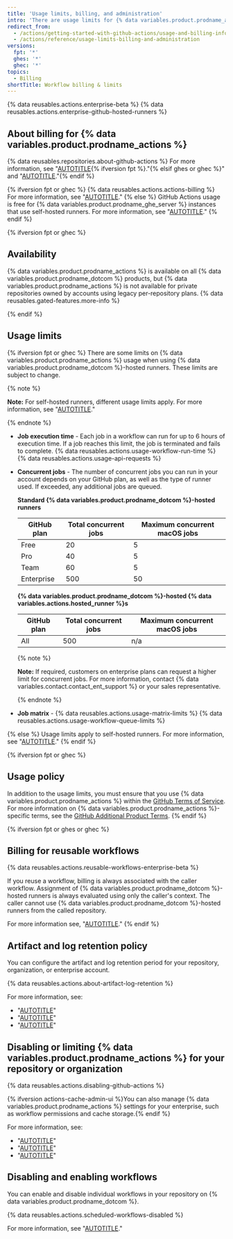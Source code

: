 ```yaml
---
title: 'Usage limits, billing, and administration'
intro: 'There are usage limits for {% data variables.product.prodname_actions %} workflows. Usage charges apply to repositories that go beyond the amount of free minutes and storage for a repository.'
redirect_from:
  - /actions/getting-started-with-github-actions/usage-and-billing-information-for-github-actions
  - /actions/reference/usage-limits-billing-and-administration
versions:
  fpt: '*'
  ghes: '*'
  ghec: '*'
topics:
  - Billing
shortTitle: Workflow billing & limits
---
```


{% data reusables.actions.enterprise-beta %}
{% data reusables.actions.enterprise-github-hosted-runners %}

## About billing for {% data variables.product.prodname_actions %}

{% data reusables.repositories.about-github-actions %} For more information, see "[AUTOTITLE](/actions/learn-github-actions/understanding-github-actions){% ifversion fpt %}."{% elsif ghes or ghec %}" and "[AUTOTITLE](/admin/github-actions/getting-started-with-github-actions-for-your-enterprise/about-github-actions-for-enterprises)."{% endif %}

{% ifversion fpt or ghec %}
{% data reusables.actions.actions-billing %} For more information, see "[AUTOTITLE](/billing/managing-billing-for-github-actions/about-billing-for-github-actions)."
{% else %}
GitHub Actions usage is free for {% data variables.product.prodname_ghe_server %} instances that use self-hosted runners. For more information, see "[AUTOTITLE](/actions/hosting-your-own-runners/about-self-hosted-runners)."
{% endif %}

{% ifversion fpt or ghec %}

## Availability

{% data variables.product.prodname_actions %} is available on all {% data variables.product.prodname_dotcom %} products, but {% data variables.product.prodname_actions %} is not available for private repositories owned by accounts using legacy per-repository plans. {% data reusables.gated-features.more-info %}

{% endif %}

## Usage limits

{% ifversion fpt or ghec %}
There are some limits on {% data variables.product.prodname_actions %} usage when using {% data variables.product.prodname_dotcom %}-hosted runners. These limits are subject to change.

{% note %}

**Note:** For self-hosted runners, different usage limits apply. For more information, see "[AUTOTITLE](/actions/hosting-your-own-runners/about-self-hosted-runners#usage-limits)."

{% endnote %}

- **Job execution time** - Each job in a workflow can run for up to 6 hours of execution time. If a job reaches this limit, the job is terminated and fails to complete.
{% data reusables.actions.usage-workflow-run-time %}
{% data reusables.actions.usage-api-requests %}
- **Concurrent jobs** - The number of concurrent jobs you can run in your account depends on your GitHub plan, as well as the type of runner used. If exceeded, any additional jobs are queued.

  **Standard {% data variables.product.prodname_dotcom %}-hosted runners**

  | GitHub plan | Total concurrent jobs | Maximum concurrent macOS jobs |
  |---|---|---|
  | Free | 20 | 5 |
  | Pro | 40 | 5 |
  | Team | 60 | 5 |
  | Enterprise | 500 | 50 |

  **{% data variables.product.prodname_dotcom %}-hosted {% data variables.actions.hosted_runner %}s**

  | GitHub plan | Total concurrent jobs | Maximum concurrent macOS jobs |
  |---|---|---|
  | All | 500 | n/a |

  {% note %}

  **Note:** If required, customers on enterprise plans can request a higher limit for concurrent jobs. For more information, contact {% data variables.contact.contact_ent_support %} or your sales representative.

  {% endnote %}

- **Job matrix** - {% data reusables.actions.usage-matrix-limits %}
{% data reusables.actions.usage-workflow-queue-limits %}

{% else %}
Usage limits apply to self-hosted runners. For more information, see "[AUTOTITLE](/actions/hosting-your-own-runners/about-self-hosted-runners#usage-limits)."
{% endif %}

{% ifversion fpt or ghec %}
## Usage policy

In addition to the usage limits, you must ensure that you use {% data variables.product.prodname_actions %} within the [GitHub Terms of Service](/free-pro-team@latest/site-policy/github-terms/github-terms-of-service). For more information on {% data variables.product.prodname_actions %}-specific terms, see the [GitHub Additional Product Terms](/free-pro-team@latest/site-policy/github-terms/github-terms-for-additional-products-and-features#a-actions-usage).
{% endif %}

{% ifversion fpt or ghes or ghec %}
## Billing for reusable workflows

{% data reusables.actions.reusable-workflows-enterprise-beta %}

If you reuse a workflow, billing is always associated with the caller workflow. Assignment of {% data variables.product.prodname_dotcom %}-hosted runners is always evaluated using only the caller's context. The caller cannot use {% data variables.product.prodname_dotcom %}-hosted runners from the called repository.

For more information see, "[AUTOTITLE](/actions/using-workflows/reusing-workflows)."
{% endif %}

## Artifact and log retention policy

You can configure the artifact and log retention period for your repository, organization, or enterprise account.

{% data reusables.actions.about-artifact-log-retention %}

For more information, see:

- "[AUTOTITLE](/repositories/managing-your-repositorys-settings-and-features/enabling-features-for-your-repository/managing-github-actions-settings-for-a-repository#configuring-the-retention-period-for-github-actions-artifacts-and-logs-in-your-repository)"
- "[AUTOTITLE](/organizations/managing-organization-settings/configuring-the-retention-period-for-github-actions-artifacts-and-logs-in-your-organization)"
- "[AUTOTITLE](/admin/policies/enforcing-policies-for-your-enterprise/enforcing-policies-for-github-actions-in-your-enterprise#enforcing-a-policy-for-artifact-and-log-retention-in-your-enterprise)"

## Disabling or limiting {% data variables.product.prodname_actions %} for your repository or organization

{% data reusables.actions.disabling-github-actions %}

{% ifversion actions-cache-admin-ui %}You can also manage {% data variables.product.prodname_actions %} settings for your enterprise, such as workflow permissions and cache storage.{% endif %}

For more information, see:
- "[AUTOTITLE](/repositories/managing-your-repositorys-settings-and-features/enabling-features-for-your-repository/managing-github-actions-settings-for-a-repository)"
- "[AUTOTITLE](/organizations/managing-organization-settings/disabling-or-limiting-github-actions-for-your-organization)"
- "[AUTOTITLE](/admin/policies/enforcing-policies-for-your-enterprise/enforcing-policies-for-github-actions-in-your-enterprise)"

## Disabling and enabling workflows

You can enable and disable individual workflows in your repository on {% data variables.product.prodname_dotcom %}.

{% data reusables.actions.scheduled-workflows-disabled %}

For more information, see "[AUTOTITLE](/actions/managing-workflow-runs/disabling-and-enabling-a-workflow)."
